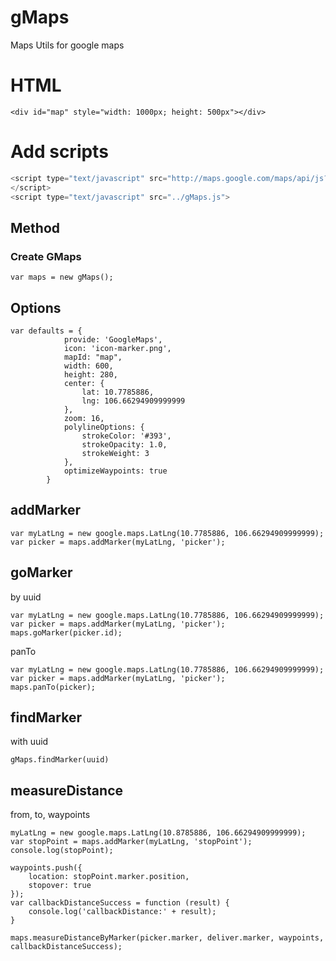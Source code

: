 # gMaps
Maps Utils for google maps


# HTML
```
<div id="map" style="width: 1000px; height: 500px"></div>
```
# Add scripts
```javascript
<script type="text/javascript" src="http://maps.google.com/maps/api/js?key=AIzaSyCVClxzD6PC1DW_Jb-GqW1_UeO4xBU3iGU&sensor=false&amp;libraries=places">
</script>
<script type="text/javascript" src="../gMaps.js">
```
## Method
### Create GMaps
```
var maps = new gMaps();
```
## Options

```
var defaults = {
            provide: 'GoogleMaps',
            icon: 'icon-marker.png',
            mapId: "map",
            width: 600,
            height: 280,
            center: {
                lat: 10.7785886,
                lng: 106.66294909999999
            },
            zoom: 16,
            polylineOptions: {
                strokeColor: '#393',
                strokeOpacity: 1.0,
                strokeWeight: 3
            },
            optimizeWaypoints: true
        }
```
## addMarker
```
var myLatLng = new google.maps.LatLng(10.7785886, 106.66294909999999);
var picker = maps.addMarker(myLatLng, 'picker');
```
## goMarker

by uuid

```
var myLatLng = new google.maps.LatLng(10.7785886, 106.66294909999999);
var picker = maps.addMarker(myLatLng, 'picker');
maps.goMarker(picker.id);
```

panTo
```
var myLatLng = new google.maps.LatLng(10.7785886, 106.66294909999999);
var picker = maps.addMarker(myLatLng, 'picker');
maps.panTo(picker);
```

## findMarker 

with uuid

```
gMaps.findMarker(uuid)
```

## measureDistance

from, to, waypoints
```
myLatLng = new google.maps.LatLng(10.8785886, 106.66294909999999);
var stopPoint = maps.addMarker(myLatLng, 'stopPoint');
console.log(stopPoint);

waypoints.push({
    location: stopPoint.marker.position,
    stopover: true
});
var callbackDistanceSuccess = function (result) {
    console.log('callbackDistance:' + result);
}

maps.measureDistanceByMarker(picker.marker, deliver.marker, waypoints, callbackDistanceSuccess);
```
